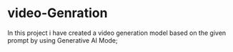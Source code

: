 # video-Genration
In this project i have created a video generation model based on the given prompt by using Generative AI Mode;
